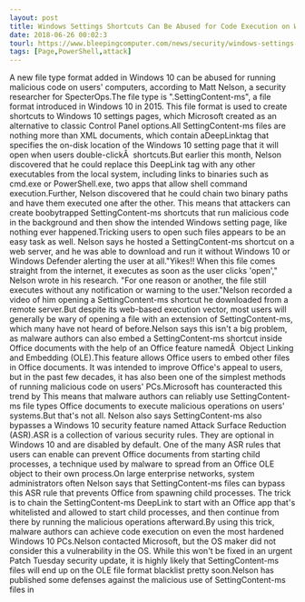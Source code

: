 ```yaml
---
layout: post
title: Windows Settings Shortcuts Can Be Abused for Code Execution on Windows 10
date: 2018-06-26 00:02:3
tourl: https://www.bleepingcomputer.com/news/security/windows-settings-shortcuts-can-be-abused-for-code-execution-on-windows-10/
tags: [Page,PowerShell,attack]
---
```

A new file type format added in Windows 10 can be abused for running malicious code on users' computers, according to Matt Nelson, a security researcher for SpecterOps.The file type is ".SettingContent-ms", a file format introduced in Windows 10 in 2015. This file format is used to create shortcuts to Windows 10 settings pages, which Microsoft created as an alternative to classic Control Panel options.All SettingContent-ms files are nothing more than XML documents, which contain aDeepLinktag that specifies the on-disk location of the Windows 10 setting page that it will open when users double-clickÂ  shortcuts.But earlier this month, Nelson discovered that he could replace this DeepLink tag with any other executables from the local system, including links to binaries such as cmd.exe or PowerShell.exe, two apps that allow shell command execution.Further, Nelson discovered that he could chain two binary paths and have them executed one after the other. This means that attackers can create boobytrapped SettingContent-ms shortcuts that run malicious code in the background and then show the intended Windows setting page, like nothing ever happened.Tricking users to open such files appears to be an easy task as well. Nelson says he hosted a SettingContent-ms shortcut on a web server, and he was able to download and run it without Windows 10 or Windows Defender alerting the user at all."Yikes!! When this file comes straight from the internet, it executes as soon as the user clicks 'open'," Nelson wrote in his research. "For one reason or another, the file still executes without any notification or warning to the user."Nelson recorded a video of him opening a SettingContent-ms shortcut he downloaded from a remote server.But despite its web-based execution vector, most users will generally be wary of opening a file with an extension of SettingContent-ms, which many have not heard of before.Nelson says this isn't a big problem, as malware authors can also embed a SettingContent-ms shortcut inside Office documents with the help of an Office feature namedÂ  Object Linking and Embedding (OLE).This feature allows Office users to embed other files in Office documents. It was intended to improve Office's appeal to users, but in the past few decades, it has also been one of the simplest methods of running malicious code on users' PCs.Microsoft has counteracted this trend by This means that malware authors can reliably use SettingContent-ms file types Office documents to execute malicious operations on users' systems.But that's not all. Nelson also says SettingContent-ms also bypasses a Windows 10 security feature named Attack Surface Reduction (ASR).ASR is a collection of various security rules. They are optional in Windows 10 and are disabled by default. One of the many ASR rules that users can enable can prevent Office documents from starting child processes, a technique used by malware to spread from an Office OLE object to their own process.On large enterprise networks, system administrators often Nelson says that SettingContent-ms files can bypass this ASR rule that prevents Office from spawning child processes. The trick is to chain the SettingContent-ms DeepLink to start with an Office app that's whitelisted and allowed to start child processes, and then continue from there by running the malicious operations afterward.By using this trick, malware authors can achieve code execution on even the most hardened Windows 10 PCs.Nelson contacted Microsoft, but the OS maker did not consider this a vulnerability in the OS. While this won't be fixed in an urgent Patch Tuesday security update, it is highly likely that SettingContent-ms files will end up on the OLE file format blacklist pretty soon.Nelson has published some defenses against the malicious use of SettingContent-ms files in 